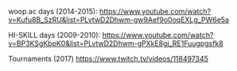 woop.ac days (2014-2015):
https://www.youtube.com/watch?v=Kufu8B_SzRU&list=PLvtwD2Dhwm-gw9Aef9o0oqEXLg_PW6e5a

HI-SKILL days (2009-2010):
https://www.youtube.com/watch?v=BP3KSgKbpK0&list=PLvtwD2Dhwm-gPXkE8gj_RE1Fuugpgsfk8

Tournaments (2017)
https://www.twitch.tv/videos/118497345
